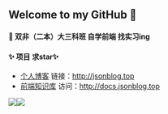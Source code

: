## Welcome to my GitHub 👋

#### 🔭 双非（二本）大三科班 自学前端 找实习ing

#### ✨ 项目 求star✨

- <a href="https://github.com/JsonFish/blog-project" target="_blank">个人博客</a> 链接：<http://jsonblog.top>
- <a href="https://github.com/JsonFish/front-end-knowledge-base" target="_blank">前端知识库</a> 访问：<http://docs.jsonblog.top>

<div style="display:flex">
<img   align="center" src="https://github-readme-stats.vercel.app/api/top-langs/?username=JsonFish&locale=cn&line_height=30&theme=radical&langs_count=3&custom_title=常用语言"/>

<img   align="center" src="https://github-readme-stats.vercel.app/api?username=JsonFish&locale=cn&line_height=40&show_icons=true&hide=issues,contribs&theme=radical&rank_icon=default&custom_title=数据统计"/>
</div>


